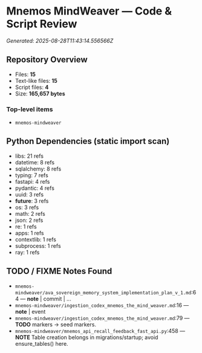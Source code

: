# Mnemos MindWeaver — Code & Script Review

_Generated: 2025-08-28T11:43:14.556566Z_

## Repository Overview

- Files: **15**  
- Text-like files: **15**  
- Script files: **4**  
- Size: **165,657 bytes**

### Top-level items

- `mnemos-mindweaver`

## Python Dependencies (static import scan)

- libs: 21 refs
- datetime: 8 refs
- sqlalchemy: 8 refs
- typing: 7 refs
- fastapi: 4 refs
- pydantic: 4 refs
- uuid: 3 refs
- __future__: 3 refs
- os: 3 refs
- math: 2 refs
- json: 2 refs
- re: 1 refs
- apps: 1 refs
- contextlib: 1 refs
- subprocess: 1 refs
- ray: 1 refs

## TODO / FIXME Notes Found

- `mnemos-mindweaver/ava_sovereign_memory_system_implementation_plan_v_1.md`:64 — **note** | commit | ...
- `mnemos-mindweaver/ingestion_codex_mnemos_the_mind_weaver.md`:16 — **note** | event
- `mnemos-mindweaver/ingestion_codex_mnemos_the_mind_weaver.md`:79 — **TODO** markers → seed markers.
- `mnemos-mindweaver/mnemos_api_recall_feedback_fast_api.py`:458 — **NOTE** Table creation belongs in migrations/startup; avoid ensure_tables() here.
